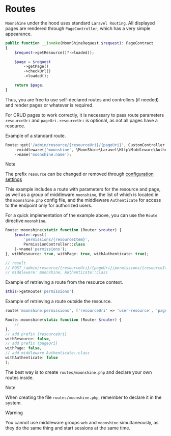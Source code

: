 # Routes

`MoonShine` under the hood uses standard `Laravel Routing`. All displayed pages are rendered through `PageController`, which has a very simple appearance.

```php
public function __invoke(MoonShineRequest $request): PageContract
{
    $request->getResource()?->loaded();

    $page = $request
        ->getPage()
        ->checkUrl()
        ->loaded();

    return $page;
}
```

Thus, you are free to use self-declared routes and controllers (if needed) and render pages or whatever is required.

For CRUD pages to work correctly, it is necessary to pass route parameters `resourceUri` and `pageUri`. `resourceUri` is optional, as not all pages have a resource.

Example of a standard route.

```php
Route::get('/admin/resource/{resourceUri}/{pageUri}', CustomController::class)
	->middleware(['moonshine', \MoonShine\Laravel\Http\Middleware\Authenticate::class])
	->name('moonshine.name');
```

> [!NOTE]
> The prefix `resource` can be changed or removed through [configuration settings](/docs/{{version}}/configuration)
>

This example includes a route with parameters for the resource and page, as well as a group of middleware `moonshine`, the list of which is located in the `moonshine.php` config file, and the middleware `Authenticate` for access to the endpoint only for authorized users.

For a quick implementation of the example above, you can use the `Route` directive `moonshine`.

```php
Route::moonshine(static function (Router $router) {
    $router->post(
        'permissions/{resourceItem}',
        PermissionController::class
    )->name('permissions');
}, withResource: true, withPage: true, withAuthenticate: true);

// result
// POST /admin/resource/{resourceUri}/{pageUri}/permissions/{resourceItem}
// middleware: moonshine, Authenticate::class
```

Example of retrieving a route from the resource context. 

```php
$this->getRoute('permissions')
```

Example of retrieving a route outside the resource.

```php
route('moonshine.permissions', ['resourceUri' => 'user-resource', 'pageUri' => 'custom-page'])
```

```php
Route::moonshine(static function (Router $router) {
    //
},
// add prefix {resourceUri}
withResource: false,
// add prefix {pageUri}
withPage: false,
// add middleware Authenticate::class
withAuthenticate: false
);
```

The best way is to create `routes/moonshine.php` and declare your own routes inside.

> [!NOTE]
> When creating the file `routes/moonshine.php`, remember to declare it in the system.

> [!WARNING]
> You cannot use middleware groups `web` and `moonshine` simultaneously, as they do the same thing and start sessions at the same time.
